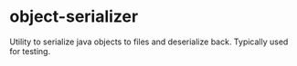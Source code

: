 # object-serializer
Utility to serialize java objects to files and deserialize back. Typically used for testing.
